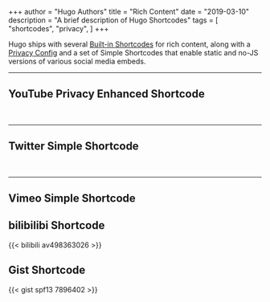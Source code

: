 +++
author = "Hugo Authors"
title = "Rich Content"
date = "2019-03-10"
description = "A brief description of Hugo Shortcodes"
tags = [
    "shortcodes",
    "privacy",
]
+++

Hugo ships with several [Built-in Shortcodes](https://gohugo.io/content-management/shortcodes/#use-hugo-s-built-in-shortcodes) for rich content, along with a [Privacy Config](https://gohugo.io/about/hugo-and-gdpr/) and a set of Simple Shortcodes that enable static and no-JS versions of various social media embeds.
<!--more-->
---

## YouTube Privacy Enhanced Shortcode



<br>

---

## Twitter Simple Shortcode



<br>

---

## Vimeo Simple Shortcode



## bilibilibi Shortcode

{{< bilibili av498363026 >}}

## Gist Shortcode

{{< gist spf13 7896402 >}}